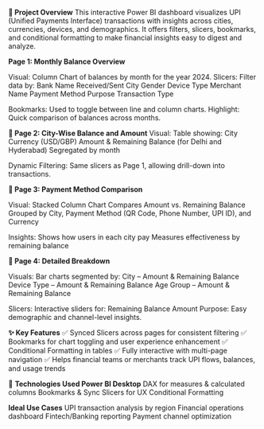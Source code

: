 **📁 Project Overview**
This interactive Power BI dashboard visualizes UPI (Unified Payments Interface) transactions with insights across cities, currencies, devices, and demographics. 
It offers filters, slicers, bookmarks, and conditional formatting to make financial insights easy to digest and analyze.

**Page 1: Monthly Balance Overview**

Visual: Column Chart of balances by month for the year 2024.
Slicers: Filter data by:
Bank Name Received/Sent
City
Gender
Device Type
Merchant Name
Payment Method
Purpose
Transaction Type

Bookmarks: Used to toggle between line and column charts.
Highlight: Quick comparison of balances across months.

**📄 Page 2: City-Wise Balance and Amount**
Visual: Table showing:
City
Currency (USD/GBP)
Amount & Remaining Balance (for Delhi and Hyderabad)
Segregated by month

Dynamic Filtering: Same slicers as Page 1, allowing drill-down into transactions.

**📄 Page 3: Payment Method Comparison**

Visual: Stacked Column Chart
Compares Amount vs. Remaining Balance
Grouped by City, Payment Method (QR Code, Phone Number, UPI ID), and Currency

Insights:
Shows how users in each city pay
Measures effectiveness by remaining balance

**📄 Page 4: Detailed Breakdown**

Visuals: Bar charts segmented by:
City – Amount & Remaining Balance
Device Type – Amount & Remaining Balance
Age Group – Amount & Remaining Balance

Slicers: Interactive sliders for:
Remaining Balance
Amount
Purpose: Easy demographic and channel-level insights.

**✨ Key Features**
✅ Synced Slicers across pages for consistent filtering
✅ Bookmarks for chart toggling and user experience enhancement
✅ Conditional Formatting in tables
✅ Fully interactive with multi-page navigation
✅ Helps financial teams or merchants track UPI flows, balances, and usage trends

🔧 **Technologies Used
Power BI Desktop**
DAX for measures & calculated columns
Bookmarks & Sync Slicers for UX
Conditional Formatting

**Ideal Use Cases**
UPI transaction analysis by region
Financial operations dashboard
Fintech/Banking reporting
Payment channel optimization

